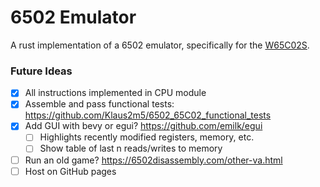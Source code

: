 6502 Emulator
=============

A rust implementation of a 6502 emulator, specifically for the [W65C02S][1].

### Future Ideas

* [x] All instructions implemented in CPU module
* [x] Assemble and pass functional tests: https://github.com/Klaus2m5/6502_65C02_functional_tests
* [x] Add GUI with bevy or egui? https://github.com/emilk/egui
  - [ ] Highlights recently modified registers, memory, etc.
  - [ ] Show table of last n reads/writes to memory
* [ ] Run an old game? https://6502disassembly.com/other-va.html
* [ ] Host on GitHub pages

[1]: https://www.westerndesigncenter.com/wdc/documentation/w65c02s.pdf